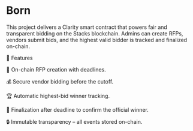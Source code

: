 # Born
This project delivers a Clarity smart contract that powers fair and transparent bidding on the Stacks blockchain.
Admins can create RFPs, vendors submit bids, and the highest valid bidder is tracked and finalized on-chain.

🚀 Features

📝 On-chain RFP creation with deadlines.

💰 Secure vendor bidding before the cutoff.

🏆 Automatic highest-bid winner tracking.

📜 Finalization after deadline to confirm the official winner.

🔒 Immutable transparency – all events stored on-chain.
